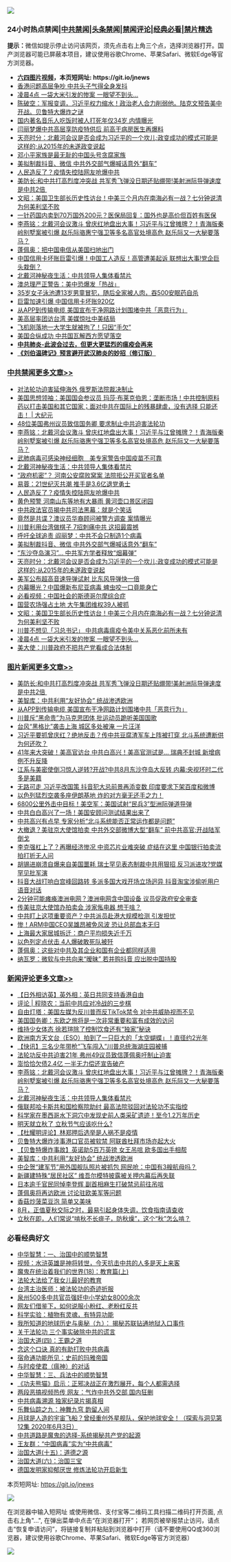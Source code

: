 ![](https://raw.githubusercontent.com/fqnews/bnews/master/64photo/fqnews-qr.jpg)

<div id="tt">
<h3>24小时热点禁闻|<a href="#%E4%B8%AD%E5%85%B1%E7%A6%81%E9%97%BB%E6%9B%B4%E5%A4%9A%E6%96%87%E7%AB%A0">中共禁闻</a>|<a href="#%E5%9B%BE%E7%89%87%E6%96%B0%E9%97%BB%E6%9B%B4%E5%A4%9A%E6%96%87%E7%AB%A0">头条禁闻</a>|<a href="#%E6%96%B0%E9%97%BB%E8%AF%84%E8%AE%BA%E6%9B%B4%E5%A4%9A%E6%96%87%E7%AB%A0">禁闻评论|<a href="#%E5%BF%85%E7%9C%8B%E7%BB%8F%E5%85%B8%E5%A5%BD%E6%96%87">经典必看|<a href="/video.md#%E7%A6%81%E7%89%87%E7%B2%BE%E9%80%89">禁片精选</a></h3>
<div><b>提示：</b>微信如提示停止访问该网页，须先点击右上角三个点，选择浏览器打开。国产浏览器可能已屏蔽本项目，建议使用谷歌Chrome、苹果Safari、微软Edge等官方浏览器。</div>
<ul>
<li><b><a href="http://d1.bdrive.tk/64.mp4" target="_blank">六四图片视频</a>，本页短网址: https://git.io/jnews</b></li>
<li><a href="/lifebaike/20200806/1375500.md">香港问题高层争吵 中共头子气得全身发抖</a></li>
<li><a href="/cbnews/20200806/1375378.md">凌晨4点 一袋大米引发的惨案 一眼望不到头…</a></li>
<li><a href="/bannedvideo/20200806/1375391.md">陈破空：军报变调，习近平权力缩水！政治老人合力削弱他。陆克文预告美中开战。贝鲁特大爆炸之谜</a></li>
<li><a href="/baitai/20200806/1375555.md">国内著名音乐人吃饭时被人打死年仅34岁 内情曝光</a></li>
<li><a href="/comments/20200806/1375429.md">闫丽梦爆中共高层享防疫特供后 前高干病房医生再爆料</a></li>
<li><a href="/cbnews/20200806/1375475.md">天亮时分：北戴河会议是否会成为习近平的一个坎儿;政变成功的模式可能是这样的;从2015年的未遂政变说起</a></li>
<li><a href="/comments/20200806/1375561.md">邓小平家族是最无耻的中国头号贪腐家族</a></li>
<li><a href="/cbnews/20200806/1375483.md">美拟制裁抖音、微信 中共外交部气爆喊话意外“翻车”</a></li>
<li><a href="/cbnews/20200806/1375646.md">人民造反了？疫情失控陆网友呛爆中共</a></li>
<li><a href="/topimagenews/20200806/1375697.md">美防长:和中共打高烈度冲突战 共军秀飞弹没日期还贴绷带!美射洲际导弹速度是中共2倍 </a></li>
<li><a href="/cbnews/20200806/1375402.md">文昭：美国卫生部长历史性访台！中美三个月内在南海必有一战？七分钟说清为何美利坚不败</a></li>
<li><a href="/baitai/20200806/1375513.md">一针药国内卖到70万国外200元？医保局回复：国外也是高价但百姓有医保</a></li>
<li><a href="/comments/20200806/1375692.md">李燕铭：北戴河会议激斗 曾庆红地盘出大事！习近平与江曾摊牌？！青海版秦岭别墅案被引爆 赵乐际骆惠宁强卫等多名高官处境高危 赵乐际又一大秘要落马？</a></li>
<li><a href="/ssgc/20200806/1375396.md">蓬佩奥：把中国电信从美国扫地出门</a></li>
<li><a href="/cnnews/20200806/1375655.md">中国信用卡坏账巨雷引爆！中国工人造反！高管遭美起诉 联想出大事!党企巨头栽倒？</a></li>
<li><a href="/comments/20200806/1375682.md">北戴河神秘夜生活：中共领导人集体看禁片</a></li>
<li><a href="/cnnews/20200806/1375541.md">澳总理严正警告：美中恐爆发「热战」</a></li>
<li><a href="/baitai/20200806/1375515.md">35岁女子泳池遭13岁男童冒犯，随后全家被人肉，吞500安眠药自杀</a></li>
<li><a href="/comments/20200806/1375419.md">巨雷加速引爆 中国信用卡坏账920亿</a></li>
<li><a href="/topimagenews/20200806/1375434.md">从APP到传输电缆 美国宣布干净网路计划围堵中共「恶意行为」</a></li>
<li><a href="/cnnews/hknews/20200806/1375649.md">美高层率团访台湾 美媒惊吐中美结局</a></li>
<li><a href="/baitai/20200806/1375533.md">飞机刚落地一大学生就被拘了！只因“手欠”</a></li>
<li><a href="/comments/20200806/1375562.md">美国合纵成功 中共国瓦解西方愿望落空</a></li>
<li><b><a href="/comments/20200211/1275071.md" target="_blank">中共肺炎-此波会过去，但更大更猛烈的瘟疫会再来</a></b></li>
<li><b><a href="/comments/20200207/1272816.md" target="_blank">《刘伯温碑记》预言避开武汉肺炎的妙招（修订版）</a></b></li>
</ul>
</div>

<div class="catlist">
<h3><a href="/cbnews/" target="_blank">中共禁闻</a><span><a href="/cbnews/" target="_blank" rel="nofollow">更多文章>></a></span></h3>
<ul>
<li><a href="/cbnews/20200806/1375719.md" target="_blank">对法轮功迫害延伸海外 俄罗斯法院裁决制止</a></li>
<li><a href="/cbnews/20200806/1375714.md" target="_blank">美国思想领袖：美国国会参议员 玛莎‧布莱克伯恩：垄断市场！中共控制原料药以打击美国和其它国家；面对中共在国际上的残暴肆虐，没有选择 只能还击！ |  大纪元</a></li>
<li><a href="/cbnews/20200806/1375698.md" target="_blank">48位美国弗州议员致信国务卿 要求制止中共迫害法轮功</a></li>
<li><a href="/comments/20200806/1375692.md" target="_blank">李燕铭：北戴河会议激斗 曾庆红地盘出大事！习近平与江曾摊牌？！青海版秦岭别墅案被引爆 赵乐际骆惠宁强卫等多名高官处境高危 赵乐际又一大秘要落马？</a></li>
<li><a href="/cbnews/20200806/1375683.md" target="_blank">武肺病毒可感染神经细胞　美专家警告中国疫苗不可靠</a></li>
<li><a href="/comments/20200806/1375682.md" target="_blank">北戴河神秘夜生活：中共领导人集体看禁片</a></li>
<li><a href="/cbnews/20200806/1375648.md" target="_blank">“政府机密”？ 河南公安腐败窝案 法院拒公开买官者名单</a></li>
<li><a href="/cbnews/20200806/1375647.md" target="_blank">易蓉：21世纪灭共潮 推手是3.6亿退党勇士</a></li>
<li><a href="/cbnews/20200806/1375646.md" target="_blank">人民造反了？疫情失控陆网友呛爆中共</a></li>
<li><a href="/cbnews/20200806/1375645.md" target="_blank">黄色预警 河南山东等地有大暴雨 黄河壶口景区闭园</a></li>
<li><a href="/cbnews/20200806/1375585.md" target="_blank">中共政法官员揭中共司法黑幕：就是个笑话</a></li>
<li><a href="/cbnews/20200806/1375584.md" target="_blank">竟然是共谍？澳议员华裔顾问被警方调查 案情曝光</a></li>
<li><a href="/cbnews/20200806/1375583.md" target="_blank">川普利用台湾做棋子 7招刺痛中共 这招最震撼</a></li>
<li><a href="/cbnews/20200806/1375582.md" target="_blank">呼吁全球追责 阎丽梦：中共不会只制造1个病毒</a></li>
<li><a href="/cbnews/20200806/1375483.md" target="_blank">美拟制裁抖音、微信 中共外交部气爆喊话意外“翻车”</a></li>
<li><a href="/cbnews/20200806/1375482.md" target="_blank">“东沙夺岛演习”… 中共军方学者释放“烟幕弹”</a></li>
<li><a href="/cbnews/20200806/1375475.md" target="_blank">天亮时分：北戴河会议是否会成为习近平的一个坎儿;政变成功的模式可能是这样的;从2015年的未遂政变说起</a></li>
<li><a href="/cbnews/20200806/1375457.md" target="_blank">美军公布超高音速导弹试射 比东风导弹快一倍</a></li>
<li><a href="/cbnews/20200806/1375456.md" target="_blank">内幕曝光？中国爆新布尼亚病毒 蜱虫咬一口竟能身亡</a></li>
<li><a href="/comments/20200806/1375443.md" target="_blank">必看视频：中国社会的斯德哥尔摩综合症</a></li>
<li><a href="/cbnews/20200806/1375435.md" target="_blank">国营农场强占土地 大午集团维权39人被抓</a></li>
<li><a href="/cbnews/20200806/1375402.md" target="_blank">文昭：美国卫生部长历史性访台！中美三个月内在南海必有一战？七分钟说清为何美利坚不败</a></li>
<li><a href="/cbnews/20200806/1375379.md" target="_blank">川普不想见「习总书记」 中共病毒瘟疫令美中关系恶化前所未有</a></li>
<li><a href="/cbnews/20200806/1375378.md" target="_blank">凌晨4点 一袋大米引发的惨案 一眼望不到头…</a></li>
<li><a href="/cbnews/20200806/1375332.md" target="_blank">美大使：川普政府不把共产党看成合法体制</a></li>

</ul>
</div>
<div class="catlist">
<h3><a href="/topimagenews/" target="_blank">图片新闻</a><span><a href="/topimagenews/" target="_blank" rel="nofollow">更多文章>></a></span></h3>
<ul>
<li><a href="/topimagenews/20200806/1375697.md" target="_blank">美防长:和中共打高烈度冲突战 共军秀飞弹没日期还贴绷带!美射洲际导弹速度是中共2倍 </a></li>
<li><a href="/comments/20200806/1375618.md" target="_blank">美智库：中共利用“友好协会”  统战渗透欧洲</a></li>
<li><a href="/topimagenews/20200806/1375434.md" target="_blank">从APP到传输电缆 美国宣布干净网路计划围堵中共「恶意行为」</a></li>
<li><a href="/topimagenews/20200806/1375377.md" target="_blank">川普斥“黑命贵”为马克思团体 批运动员跪听美国国歌</a></li>
<li><a href="/topimagenews/20200806/1375376.md" target="_blank">台风“黑格比”袭击上海 城区多处被淹 一片汪洋</a></li>
<li><a href="/topimagenews/20200805/1375292.md" target="_blank">习近平要抓曾庆红？绝地反击？传中共豆腐渣军车上阵被打穿 北斗系统遭断供为何还吹？</a></li>
<li><a href="/topimagenews/20200805/1375288.md" target="_blank">41年来大突破！美高官访台 中共白高兴！美高官测试是&#8230; 瑞典不封城 新增病例不升反降</a></li>
<li><a href="/topimagenews/20200805/1375287.md" target="_blank">江系与美密使倒习惊人逆转?开战?中共8月东沙夺岛大反转 内幕:央视环时二代多是美籍</a></li>
<li><a href="/topimagenews/20200805/1375286.md" target="_blank">无路可走 习近平改国策 抖音犯大忌前景再添变数 印度要求下架百度和微博</a></li>
<li><a href="/topimagenews/20200805/1374949.md" target="_blank">以色列猛烈空袭多座伊朗基地 炸的对方毫无还手之力！</a></li>
<li><a href="/topimagenews/20200805/1374948.md" target="_blank">6800公里外击中目标！美空军：美国试射“民兵3”型洲际弹道导弹</a></li>
<li><a href="/topimagenews/20200805/1374855.md" target="_blank">中共白白高兴了一场！美国安顾问测试结果出来了</a></li>
<li><a href="/topimagenews/20200805/1374854.md" target="_blank">中共高兴有点早 专家分析“北斗系统能否正常运作都是问题”</a></li>
<li><a href="/topimagenews/20200804/1374687.md" target="_blank">大撤退？美驻京大使馆拍卖 中共外交部微博大型“翻车” 前中共高官:开战陆军倒戈</a></li>
<li><a href="/topimagenews/20200804/1374686.md" target="_blank">李克强杠上了？再曝经济惨况 中资芯片业难突破 症结在这里 中国银行拍卖流拍打折无人问</a></li>
<li><a href="/topimagenews/20200804/1374611.md" target="_blank">胡锡进崩溃自爆来自美国噩耗 瑞士罕见表态制裁中共用狠招 反习派进攻?党媒罕见批军演</a></li>
<li><a href="/topimagenews/20200804/1374610.md" target="_blank">抖音大战打响白宫峰回路转 多派多国大戏开场立场迥异 抖音淘宝涉偷听用户语音对话</a></li>
<li><a href="/topimagenews/20200804/1374525.md" target="_blank">2分钟可能瘫痪澳洲电网？澳洲电网含中国设备 议员促政府安全审查</a></li>
<li><a href="/topimagenews/20200804/1374524.md" target="_blank">传美驻京大使馆办拍卖会 涉家俬电器 想干啥？</a></li>
<li><a href="/topimagenews/20200804/1374405.md" target="_blank">中共盯上这项重要资产？中共派员赴港大规模检测 引发担忧</a></li>
<li><a href="/topimagenews/20200804/1374404.md" target="_blank">惨！ARM中国CEO吴雄昂被免风波 恐让总部血本无归</a></li>
<li><a href="/topimagenews/20200804/1374403.md" target="_blank">上海最大家居城拆迁：商户平均损失近千万</a></li>
<li><a href="/topimagenews/20200804/1374402.md" target="_blank">以色列定点伏击 4人爆破敢死队被歼</a></li>
<li><a href="/topimagenews/20200804/1374333.md" target="_blank">蓬佩奥：这些对中共及其企业和国有企业都同样适用</a></li>
<li><a href="/topimagenews/20200804/1374222.md" target="_blank">纳瓦罗：微软与中共向来“暧昧” 若并购抖音 应出脱中国持股</a></li>

</ul>
</div>
<div class="catlist">
<h3><a href="/comments/" target="_blank">新闻评论</a><span><a href="/comments/" target="_blank" rel="nofollow">更多文章>></a></span></h3>
<ul>
<li><a href="/comments/20200807/1375844.md" target="_blank">【日外相访英】英外相：英日共同支持香港自由</a></li>
<li><a href="/comments/20200807/1375841.md" target="_blank">评论 | 程晓农：当前中共应对冷战的三步棋</a></li>
<li><a href="/comments/20200807/1375836.md" target="_blank">自由灯塔：美国左媒为反川普而反TikTok禁令 对中共威胁视而不见</a></li>
<li><a href="/comments/20200807/1375835.md" target="_blank">美国国务卿：东欧之旅将是一次非常重要和富有成效的访问</a></li>
<li><a href="/comments/20200807/1375828.md" target="_blank">维持少女体态  徐若瑄除了控制饮食还有“独家”秘诀</a></li>
<li><a href="/comments/20200807/1375822.md" target="_blank">欧洲南方天文台（ESO）拍到了一只巨大的「太空蝴蝶」！直径约2光年</a></li>
<li><a href="/comments/20200807/1375814.md" target="_blank">【快讯】三名少年带枪“飞车闯入”川普总统海湖庄园被捕</a></li>
<li><a href="/comments/20200807/1375795.md" target="_blank">法轮功反中共迫害21年 弗州49议员致信蓬佩奥吁制止迫害</a></li>
<li><a href="/comments/20200807/1375794.md" target="_blank">澎恰恰欠债2.4亿 一半无力偿还宣告破产</a></li>
<li><a href="/comments/20200806/1375692.md" target="_blank">李燕铭：北戴河会议激斗 曾庆红地盘出大事！习近平与江曾摊牌？！青海版秦岭别墅案被引爆 赵乐际骆惠宁强卫等多名高官处境高危 赵乐际又一大秘要落马？</a></li>
<li><a href="/comments/20200806/1375682.md" target="_blank">北戴河神秘夜生活：中共领导人集体看禁片</a></li>
<li><a href="/comments/20200806/1375681.md" target="_blank">俄联邦哈卡斯共和国检察院助纣 最高法院驳回对法轮功不实指控</a></li>
<li><a href="/comments/20200806/1375680.md" target="_blank">科学家在墨西哥水下洞穴中发现史前人类采矿遗迹！至今1.2万年历史</a></li>
<li><a href="/comments/20200806/1375672.md" target="_blank">明天就立秋了 立秋节气应该吃什么?</a></li>
<li><a href="/comments/20200806/1375667.md" target="_blank">【杜耀明评论】林郑押后选举是人祸不是疫情</a></li>
<li><a href="/comments/20200806/1375661.md" target="_blank">贝鲁特大爆炸涉事港口官员被软禁 阿联酋杜拜市场亦起大火</a></li>
<li><a href="/comments/20200806/1375627.md" target="_blank">【贝鲁特爆炸事故】英诺助5百万英镑  女王吊唁  欧多国出手相帮</a></li>
<li><a href="/comments/20200806/1375618.md" target="_blank">美智库：中共利用“友好协会”  统战渗透欧洲</a></li>
<li><a href="/comments/20200806/1375612.md" target="_blank">中企贺“建军节”用外国舰队照片被抓包 网民呛：中国有3艘航母吗？</a></li>
<li><a href="/comments/20200806/1375611.md" target="_blank">新疆建特殊“居民社区”  维吾尔模特披露被关押内幕后再失联</a></li>
<li><a href="/comments/20200806/1375604.md" target="_blank">日本逾千官民同悼李登辉 副首相麻生打破禁忌前往吊唁</a></li>
<li><a href="/comments/20200806/1375603.md" target="_blank">蓬佩奥将再访欧洲 讨论驻欧美军等问题</a></li>
<li><a href="/comments/20200806/1375602.md" target="_blank">香菇炒菠菜豆泡 简单又美味</a></li>
<li><a href="/comments/20200806/1375577.md" target="_blank">8月，正值夏秋交际之时，最易引起身体失调，饮食指南请查收</a></li>
<li><a href="/comments/20200806/1375576.md" target="_blank">立秋在即，人们常说“啃秋不长痱子，防秋燥”，这个“秋”怎么啃？</a></li>

</ul>
</div>

<div class="catlist">
<h3>必看经典好文</h3>
<ul>
<li><a href="/comments/20200605/1340202.md" target="_blank">中华智慧：一、治国中的顺势智慧</a></li>
<li><a href="/comments/20200623/1273653.md" target="_blank">视频：水浒英雄是神将转世，今天抗击中共的人多是天上来客</a></li>
<li><a href="/topimagenews/20180701/965109.md" target="_blank">魔鬼在统治着我们的世界(18)：教育篇(上)</a></li>
<li><a href="/cbnews/20200516/1329218.md" target="_blank">法轮大法给了我女儿最好的教育</a></li>
<li><a href="/comments/20200801/1373219.md" target="_blank">台湾主治医师：被法轮功的奇迹折服</a></li>
<li><a href="/comments/20200704/783272.md" target="_blank">泉州500多中共官员强奸中小学幼女8000余次</a></li>
<li><a href="/comments/20200712/1359630.md" target="_blank">网友们借鉴下，如何说服小粉红、老粉红反共</a></li>
<li><a href="/comments/20200605/783205.md" target="_blank">科学实验：植物有灵魂，有特异功能</a></li>
<li><a href="/topimagenews/20180325/919134.md" target="_blank">我所知道的地球历史与奥秘（九）： 揭秘苏联钻通地狱入口事件</a></li>
<li><a href="/cbnews/20200703/1354907.md" target="_blank">关于法轮功 三个事实破除中共的谎言</a></li>
<li><a href="/cbnews/20180310/912637.md" target="_blank">治国大道(四)：王霸之道</a></li>
<li><a href="/comments/20200707/1357090.md" target="_blank">念这个口诀 真的有助打败中共病毒</a></li>
<li><a href="/cbnews/20180711/970353.md" target="_blank">宿命通功能所见：史前的玛雅帝国</a></li>
<li><a href="/comments/20200327/1301424.md" target="_blank">与时疫使君（瘟神）的对话</a></li>
<li><a href="/comments/20200605/783248.md" target="_blank">中华智慧：三、兵法中的顺势智慧</a></li>
<li><a href="/comments/20200308/1290182.md" target="_blank">《功夫熊猫》启示：正邪决战正在激烈展开，每个人都需选择</a></li>
<li><a href="/cbnews/20200703/1355059.md" target="_blank">两段恶搞视频热传 网友：气炸中共外交部 国内狂删</a></li>
<li><a href="/ccpdope/20200412/1311165.md" target="_blank">中共病毒溯源 独家纪录片揭真相</a></li>
<li><a href="/tculture/20170718/793528.md" target="_blank">乐舞仙踪之九：神舞九穹 韵留人间</a></li>
<li><a href="/comments/20200712/1359456.md" target="_blank">月球是人造的宇宙飞船？曾经重创外星舰队，保护地球安全！（探索与洞见第12集 2020年6月3日）</a></li>
<li><a href="/comments/20181209/1044543.md" target="_blank">中共道路是魔鬼的选择-系统揭秘共产党的起源</a></li>
<li><a href="/comments/20200318/1295755.md" target="_blank">王友群：“中国病毒”实为“中共病毒”</a></li>
<li><a href="/topimagenews/20180322/917868.md" target="_blank">治国大道(十五)：道德之源</a></li>
<li><a href="/cbnews/20180312/913459.md" target="_blank">治国大道(六)：治国三宝</a></li>
<li><a href="/comments/20200722/1364497.md" target="_blank">德国发明家抑郁厌世 修炼法轮功开启新生</a></li>

</ul>
</div>

本页短网址: https://git.io/jnews

![](https://raw.githubusercontent.com/fqnews/bnews/master/64photo/fqnews-qr.jpg)

在浏览器中输入短网址 或使用微信、支付宝等二维码工具扫描二维码打开页面, 点击右上角"...", 在弹出菜单中点击“在浏览器打开”； 若网页被举报禁止访问，请点击“恢复申请访问”，将链接复制并粘贴到浏览器中打开（请不要使用QQ或360浏览器，建议使用谷歌Chrome、苹果Safari、微软Edge等官方浏览器）

![](https://raw.githubusercontent.com/fqnews/bnews/master/64photo/wx.jpg)